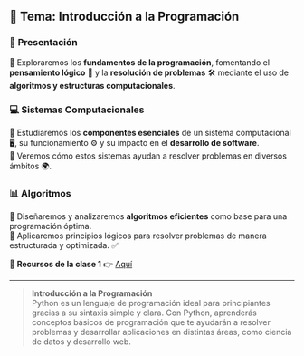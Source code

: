 ## 🎯 **Tema: Introducción a la Programación**  

### 🚀 **Presentación**  
🔹 Exploraremos los **fundamentos de la programación**, fomentando el **pensamiento lógico** 🧠 y la **resolución de problemas** 🛠️ mediante el uso de **algoritmos y estructuras computacionales**.  

### 💻 **Sistemas Computacionales**  
🔹 Estudiaremos los **componentes esenciales** de un sistema computacional 🖥️, su funcionamiento ⚙️ y su impacto en el **desarrollo de software**.  
🔹 Veremos cómo estos sistemas ayudan a resolver problemas en diversos ámbitos 🌍.  

### 📊 **Algoritmos**  
🔹 Diseñaremos y analizaremos **algoritmos eficientes** como base para una programación óptima.  
🔹 Aplicaremos principios lógicos para resolver problemas de manera estructurada y optimizada. ✅  

📌 **Recursos de la clase 1** 👉 [Aquí](https://github.com/vhcontre/introduccion-a-la-programacion/discussions/7)  

-------
> **Introducción a la Programación**  
> Python es un lenguaje de programación ideal para principiantes gracias a su sintaxis simple y clara. Con Python, aprenderás conceptos básicos de programación que te ayudarán a resolver problemas y desarrollar aplicaciones en distintas áreas, como ciencia de datos y desarrollo web.

